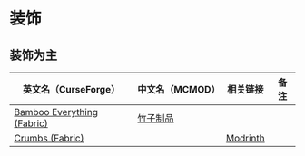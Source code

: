 # 装饰

## 装饰为主

| 英文名（CurseForge）                                                                                | 中文名（MCMOD）                                  | 相关链接                                    | 备注 |
| --------------------------------------------------------------------------------------------------- | ------------------------------------------------ | ------------------------------------------- | ---- |
| [Bamboo Everything (Fabric)](https://www.curseforge.com/minecraft/mc-mods/bamboo-everything-fabric) | [竹子制品](https://www.mcmod.cn/class/1819.html) |                                             |      |
| [Crumbs (Fabric)](https://www.curseforge.com/minecraft/mc-mods/crumbs-fabric)                       |                                                  | [Modrinth](https://modrinth.com/mod/crumbs) |      |
